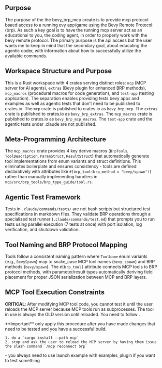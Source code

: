 ## Purpose
The purpose of the the bevy_brp_mcp create is to provide mcp protocol bsaed access to a running evy app/game using the Bevy Remote Protocol (brp).  As such a key goal is to have the running mcp server act as an educational to you, the coding agent, in order to properly work with the bevy remote protocol. The primary purpose is the api access but the user wants me to keep in mind that the secondary goal, about educating the agentic coder, with information about how to successfully utilize the available commands.

## Workspace Structure and Purpose
This is a Rust workspace with 4 crates serving distinct roles: `mcp` (MCP server for AI agents), `extras` (Bevy plugin for enhanced BRP methods), `mcp_macros` (procedural macros for code generation), and `test-app` (testing application). The separation enables providing tests bevy apps and examples as well as agentic tests that don't need to be published to crates.io.  The `mcp` crate is published to crates.io as `bevy_brp_mcp`. The `extras` crate is published to crates.io as `bevy_brp_extras`. The `mcp_macros` crate is published to crates.io as `bevy_brp_mcp_macros`. The `test-app` crate and the agentic tests under .claude are not published.

## Meta-Programming Architecture
The `mcp_macros` crate provides 4 key derive macros (`BrpTools`, `ToolDescription`, `ParamStruct`, `ResultStruct`) that automatically generate tool implementations from enum variants and struct definitions. This eliminates boilerplate and ensures consistency - tools are defined declaratively with attributes like `#[brp_tool(brp_method = "bevy/spawn")]` rather than manually implementing handlers in `mcp/src/brp_tools/brp_type_guide/tool.rs`.

## Agentic Test Framework
Tests in `.claude/commands/tests/` are not bash scripts but structured test specifications in markdown files. They validate BRP operations through a specialized test runner (`.claude/commands/test.md`) that prompts you to run tests using parallel execution (7 tests at once) with port isolation, log verification, and shutdown validation.

## Tool Naming and BRP Protocol Mapping
Tools follow a consistent naming pattern where `ToolName` enum variants (e.g., `BevySpawn`) map to snake_case MCP tool names (`bevy_spawn`) and BRP methods (`bevy/spawn`). The `#[brp_tool]` attribute connects MCP tools to BRP protocol methods, with parameter/result types automatically deriving field placement for proper JSON serialization between MCP and BRP layers.

## MCP Tool Execution Constraints
**CRITICAL**: After modifying MCP tool code, you cannot test it until the user reloads the MCP server because MCP tools run as subprocesses. The tool in use is always the OLD version until reloaded. You need to follow <McpEditProcedure/>.

<McpEditProcedure>
    **Important** only apply this procedure after you have made changes that need to be tested and you have a successful build.

    1. do a `cargo install --path mcp`
    2. stop and ask the user to reload the MCP server by having them issue the slash command `/mcp reconnect brp`
</McpEditProcedure>
- you always need to use launch example with examples_plugin if you want to test something